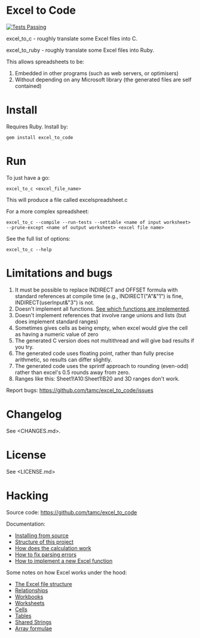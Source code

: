 # Excel to Code

[![Tests Passing](https://travis-ci.org/tamc/excel_to_code.svg?branch=master)](https://travis-ci.org/tamc/excel_to_code)

excel_to_c - roughly translate some Excel files into C.

excel_to_ruby - roughly translate some Excel files into Ruby.

This allows spreadsheets to be:

1. Embedded in other programs (such as web servers, or optimisers)
2. Without depending on any Microsoft library (the generated files are self contained)

# Install

Requires Ruby. Install by:

    gem install excel_to_code

# Run

To just have a go:

	excel_to_c <excel_file_name>

This will produce a file called excelspreadsheet.c

For a more complex spreadsheet:
	
	excel_to_c --compile --run-tests --settable <name of input worksheet> --prune-except <name of output worksheet> <excel file name> 
	
See the full list of options:

	excel_to_c --help

# Limitations and bugs

1. It must be possible to replace INDIRECT and OFFSET formula with standard references at compile time (e.g., INDIRECT("A"&"1") is fine, INDIRECT(userInput&"3") is not.
2. Doesn't implement all functions. [See which functions are implemented](docs/Which_functions_are_implemented.md).
3. Doesn't implement references that involve range unions and lists (but does implement standard ranges)
4. Sometimes gives cells as being empty, when excel would give the cell as having a numeric value of zero
5. The generated C version does not multithread and will give bad results if you try.
6. The generated code uses floating point, rather than fully precise arithmetic, so results can differ slightly.
7. The generated code uses the sprintf approach to rounding (even-odd) rather than excel's 0.5 rounds away from zero.
8. Ranges like this: Sheet1!A10:Sheet1!B20 and 3D ranges don't work.

Report bugs: <https://github.com/tamc/excel_to_code/issues>

# Changelog

See <CHANGES.md>.

# License

See <LICENSE.md>

# Hacking

Source code: <https://github.com/tamc/excel_to_code>

Documentation:

* [Installing from source](docs/installing_from_source.md)
* [Structure of this project](docs/structure_of_this_project.md)
* [How does the calculation work](docs/how_does_the_calculation_work.md)
* [How to fix parsing errors](docs/How_to_fix_parsing_errors.md)
* [How to implement a new Excel function](docs/How_to_add_a_missing_function.md)

Some notes on how Excel works under the hood:

* [The Excel file structure](docs/implementation/excel_file_structure.md)
* [Relationships](docs/implementation/relationships.md)
* [Workbooks](docs/implementation/workbook.md)
* [Worksheets](docs/implementation/worksheets.md)
* [Cells](docs/implementation/cell.md)
* [Tables](docs/implementation/tables.md)
* [Shared Strings](docs/implementation/shared_strings.md)
* [Array formulae](docs/implementation/array_formulae.md)

